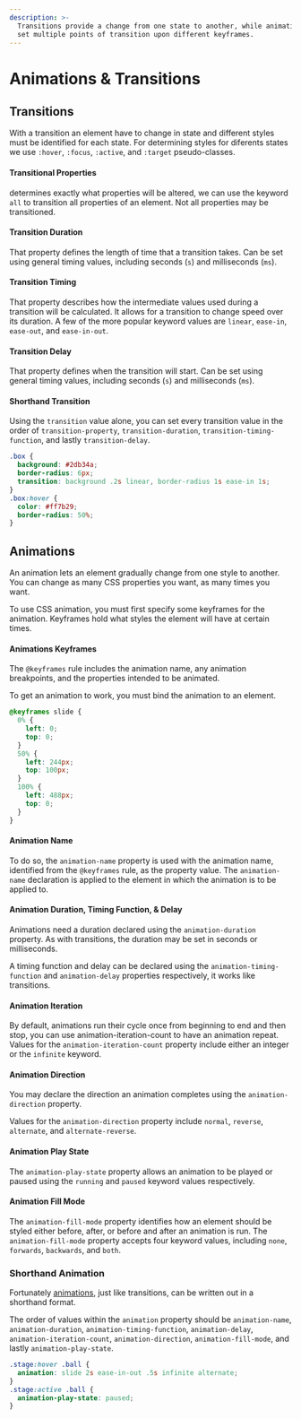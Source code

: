 ```yaml
---
description: >-
  Transitions provide a change from one state to another, while animations can
  set multiple points of transition upon different keyframes.
---
```


# Animations & Transitions

## Transitions

With a transition an element have to change in state and different styles must be identified for each state. For determining styles for diferents states we use  `:hover`, `:focus`, `:active`, and `:target` pseudo-classes.

#### **Transitional Properties**

determines exactly what properties will be altered, we can use the keyword `all` to transition all properties of an element. Not all properties may be transitioned.

#### Transition Duration

That property defines the length of time that a transition takes. Can be set using general timing values, including seconds \(`s`\) and milliseconds \(`ms`\). 

#### Transition Timing

That property describes how the intermediate values used during a transition will be calculated. It allows for a transition to change speed over its duration. A few of the more popular keyword values are   `linear`, `ease-in`, `ease-out`, and `ease-in-out`.

#### Transition Delay

That property defines when the transition will start. Can be set using general timing values, including seconds \(`s`\) and milliseconds \(`ms`\). 

#### Shorthand Transition

 Using the `transition` value alone, you can set every transition value in the order of `transition-property`, `transition-duration`, `transition-timing-function`, and lastly `transition-delay`.

```css
.box {
  background: #2db34a;
  border-radius: 6px;
  transition: background .2s linear, border-radius 1s ease-in 1s;
}
.box:hover {
  color: #ff7b29;
  border-radius: 50%;
}

```

## Animations

An animation lets an element gradually change from one style to another. You can change as many CSS properties you want, as many times you want. 

To use CSS animation, you must first specify some keyframes for the animation. Keyframes hold what styles the element will have at certain times.

#### Animations Keyframes

 The `@keyframes` rule includes the animation name, any animation breakpoints, and the properties intended to be animated.

To get an animation to work, you must bind the animation to an element.

```css
@keyframes slide {
  0% {
    left: 0;
    top: 0;
  }
  50% {
    left: 244px;
    top: 100px;
  }
  100% {
    left: 488px;
    top: 0;
  }
}

```

#### Animation Name

 To do so, the `animation-name` property is used with the animation name, identified from the `@keyframes` rule, as the property value. The `animation-name` declaration is applied to the element in which the animation is to be applied to.

#### Animation Duration, Timing Function, & Delay

Animations need a duration declared using the `animation-duration` property. As with transitions, the duration may be set in seconds or milliseconds.

 A timing function and delay can be declared using the `animation-timing-function` and `animation-delay` properties respectively, it works like transitions.

#### Animation Iteration

By default, animations run their cycle once from beginning to end and then stop, you can use animation-iteration-count to have an animation repeat.  Values for the `animation-iteration-count` property include either an integer or the `infinite` keyword.

#### Animation Direction

You may declare the direction an animation completes using the `animation-direction` property.

 Values for the `animation-direction` property include `normal`, `reverse`, `alternate`, and `alternate-reverse`.

#### Animation Play State

 The `animation-play-state` property allows an animation to be played or paused using the `running` and `paused` keyword values respectively.

#### Animation Fill Mode

 The `animation-fill-mode` property identifies how an element should be styled either before, after, or before and after an animation is run. The `animation-fill-mode` property accepts four keyword values, including `none`, `forwards`, `backwards`, and `both`.

### Shorthand Animation <a id="shorthand-animations"></a>

 Fortunately [animations](https://developer.mozilla.org/en-US/docs/CSS/Using_CSS_animations), just like transitions, can be written out in a shorthand format.

 The order of values within the `animation` property should be `animation-name`, `animation-duration`, `animation-timing-function`, `animation-delay`, `animation-iteration-count`, `animation-direction`, `animation-fill-mode`, and lastly `animation-play-state`.

```css
.stage:hover .ball {
  animation: slide 2s ease-in-out .5s infinite alternate;
}
.stage:active .ball {
  animation-play-state: paused;
}

```

